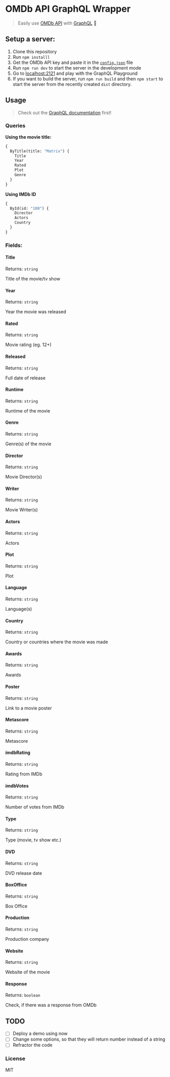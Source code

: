 # OMDb API GraphQL Wrapper

> Easily use [OMDb API](http://www.omdbapi.com/) with [GraphQL](https://graphql.org/) :rocket:

## Setup a server:

1. Clone this repository
2. Run `npm installl`
3. Get the OMDb API key and paste it in the [`config.json`](https://github.com/xxczaki/omdb-graphql-wrapper/blob/master/src/config.json) file
4. Run `npm run dev` to start the server in the development mode
5. Go to [localhost:2121](http://localhost:2121/) and play with the GraphQL Playground
6. If you want to build the server, run `npm run build` and then `npm start` to start the server from the recently created `dist` directory.

## Usage

> Check out the [GraphQL documentation](https://graphql.github.io/learn/) first!

### Queries

**Using the movie title:**

```graphql
{
  ByTitle(title: "Matrix") {
    Title
    Year
    Rated
    Plot
    Genre
  }
}
```

**Using IMDb ID**

```graphql
{
  ById(id: "100") {
    Director
    Actors
    Country
  }
}
```

### Fields:

#### Title

Returns: `string`

Title of the movie/tv show

#### Year

Returns: `string`

Year the movie was released

#### Rated

Returns: `string`

Movie rating (eg. 12+)

#### Released

Returns: `string`

Full date of release

#### Runtime

Returns: `string`

Runtime of the movie

#### Genre

Returns: `string`

Genre(s) of the movie

#### Director

Returns: `string`

Movie Director(s)

#### Writer

Returns: `string`

Movie Writer(s)

#### Actors

Returns: `string`

Actors

#### Plot

Returns: `string`

Plot

#### Language

Returns: `string`

Language(s)

#### Country

Returns: `string`

Country or countries where the movie was made

#### Awards

Returns: `string`

Awards

#### Poster

Returns: `string`

Link to a movie poster

#### Metascore

Returns: `string`

Metascore

#### imdbRating

Returns: `string`

Rating from IMDb

#### imdbVotes

Returns: `string`

Number of votes from IMDb

#### Type

Returns: `string`

Type (movie, tv show etc.)

#### DVD

Returns: `string`

DVD release date

#### BoxOffice

Returns: `string`

Box Office

#### Production

Returns: `string`

Production company

#### Website

Returns: `string`

Website of the movie

#### Response

Returns: `boolean`

Check, if there was a response from OMDb

## TODO

* [ ] Deploy a demo using now
* [ ] Change some options, so that they will return number instead of a string
* [ ] Refractor the code

### License 

MIT
